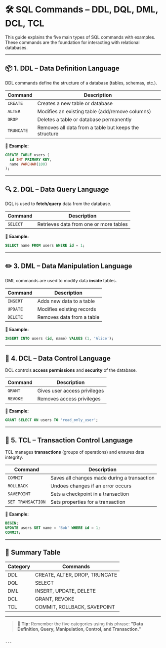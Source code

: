 

# 🛠️ SQL Commands – DDL, DQL, DML, DCL, TCL

This guide explains the five main types of SQL commands with examples. These commands are the foundation for interacting with relational databases.

---

## 📦 1. DDL – Data Definition Language

DDL commands define the structure of a database (tables, schemas, etc.).

| Command | Description |
|---------|-------------|
| `CREATE` | Creates a new table or database |
| `ALTER`  | Modifies an existing table (add/remove columns) |
| `DROP`   | Deletes a table or database permanently |
| `TRUNCATE` | Removes all data from a table but keeps the structure |

🔹 **Example:**
```sql
CREATE TABLE users (
  id INT PRIMARY KEY,
  name VARCHAR(100)
);
````

---

## 🔍 2. DQL – Data Query Language

DQL is used to **fetch/query** data from the database.

| Command  | Description                            |
| -------- | -------------------------------------- |
| `SELECT` | Retrieves data from one or more tables |

🔹 **Example:**

```sql
SELECT name FROM users WHERE id = 1;
```

---

## ✏️ 3. DML – Data Manipulation Language

DML commands are used to modify data **inside** tables.

| Command  | Description               |
| -------- | ------------------------- |
| `INSERT` | Adds new data to a table  |
| `UPDATE` | Modifies existing records |
| `DELETE` | Removes data from a table |

🔹 **Example:**

```sql
INSERT INTO users (id, name) VALUES (1, 'Alice');
```

---

## 🔐 4. DCL – Data Control Language

DCL controls **access permissions** and **security** of the database.

| Command  | Description                  |
| -------- | ---------------------------- |
| `GRANT`  | Gives user access privileges |
| `REVOKE` | Removes access privileges    |

🔹 **Example:**

```sql
GRANT SELECT ON users TO 'read_only_user';
```

---

## 🔄 5. TCL – Transaction Control Language

TCL manages **transactions** (groups of operations) and ensures data integrity.

| Command           | Description                                 |
| ----------------- | ------------------------------------------- |
| `COMMIT`          | Saves all changes made during a transaction |
| `ROLLBACK`        | Undoes changes if an error occurs           |
| `SAVEPOINT`       | Sets a checkpoint in a transaction          |
| `SET TRANSACTION` | Sets properties for a transaction           |

🔹 **Example:**

```sql
BEGIN;
UPDATE users SET name = 'Bob' WHERE id = 1;
COMMIT;
```

---

## 🧠 Summary Table

| Category | Commands                      |
| -------- | ----------------------------- |
| DDL      | CREATE, ALTER, DROP, TRUNCATE |
| DQL      | SELECT                        |
| DML      | INSERT, UPDATE, DELETE        |
| DCL      | GRANT, REVOKE                 |
| TCL      | COMMIT, ROLLBACK, SAVEPOINT   |

---

> 📌 **Tip:** Remember the five categories using this phrase:
> **"Data Definition, Query, Manipulation, Control, and Transaction."**

```

---
